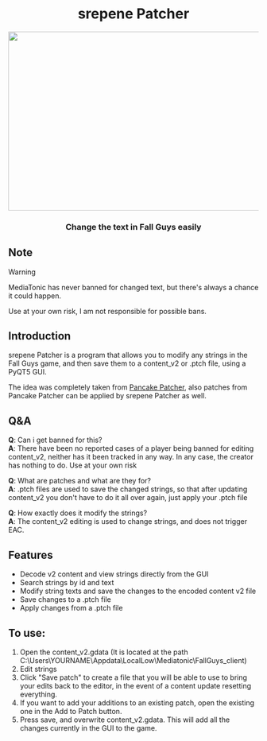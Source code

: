 
<div align="center">

# srepene Patcher
<img src="https://github.com/repinek/srepene_patcher/assets/137826826/bb1be8ea-2121-4745-8bba-0383009159d8" width="600" height="360"/>

### Change the text in Fall Guys easily
</div>

## Note
> [!WARNING]  
> 
> MediaTonic has never banned for changed text, but there's always a chance it could happen.
>
> Use at your own risk, I am not responsible for possible bans.

## Introduction
srepene Patcher is a program that allows you to modify any strings in the Fall Guys game, and then save them to a content_v2 or .ptch file, using a PyQT5 GUI.

The idea was completely taken from [Pancake Patcher](https://gamebanana.com/tools/7382), also patches from Pancake Patcher can be applied by srepene Patcher as well.

## Q&A
**Q**: Can i get banned for this? <br>
**A**: There have been no reported cases of a player being banned for editing content_v2, neither has it been tracked in any way. In any case, the creator has nothing to do. Use at your own risk

**Q**: What are patches and what are they for? <br>
**A**: .ptch files are used to save the changed strings, so that after updating content_v2 you don't have to do it all over again, just apply your .ptch file

**Q**: How exactly does it modify the strings? <br>
**A**: The content_v2 editing is used to change strings, and does not trigger EAC. 
## Features 
- Decode v2 content and view strings directly from the GUI
- Search strings by id and text
- Modify string texts and save the changes to the encoded content v2 file
- Save changes to a .ptch file
- Apply changes from a .ptch file 

## To use:
1. Open the content_v2.gdata (It is located at the path C:\Users\YOURNAME\Appdata\LocalLow\Mediatonic\FallGuys_client\)
2. Edit strings
3. Click "Save patch" to create a file that you will be able to use to bring your edits back to the editor, in the event of a content update resetting everything.
4. If you want to add your additions to an existing patch, open the existing one in the Add to Patch button.
5. Press save, and overwrite content_v2.gdata. This will add all the changes currently in the GUI to the game.
